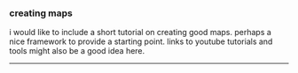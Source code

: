 
### creating maps
i would like to include a short tutorial on creating good maps. perhaps a nice framework to provide a starting point. links to youtube tutorials and tools might also be a good idea here.


---

